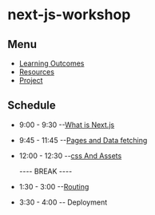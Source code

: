 # next-js-workshop

## Menu
   - [Learning Outcomes](./learning-outcomes.md)
   - [Resources](./resources)
   - [Project](./project.md)
  
  ## Schedule
  
  - 9:00 - 9:30 --[What is Next.js](./What-is-Next-js.md)
  
  - 9:45 - 11:45  --[Pages and Data fetching](./Pages-and-Data-fetching.md)
  
  - 12:00 - 12:30 --[css And Assets](./css.md)
  
     ---- BREAK ----
  
  - 1:30 - 3:00 --[Routing](./Routing.md)
  
  - 3:30 - 4:00 -- Deployment
